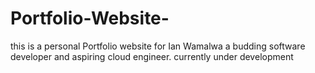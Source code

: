 # Portfolio-Website-
this is a personal Portfolio website for Ian Wamalwa  a budding software developer and aspiring cloud engineer. currently under development 
